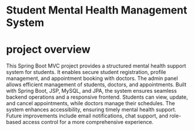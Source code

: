 # Student Mental Health Management System
# project overview
This Spring Boot MVC project provides a structured mental health support system for students. It enables secure student registration, profile management, and appointment booking with doctors. The admin panel allows efficient management of students, doctors, and appointments. Built with Spring Boot, JSP, MySQL, and JPA, the system ensures seamless backend operations and a responsive frontend. Students can view, update, and cancel appointments, while doctors manage their schedules. The system enhances accessibility, ensuring timely mental health support. Future improvements include email notifications, chat support, and role-based access control for a more comprehensive experience.
